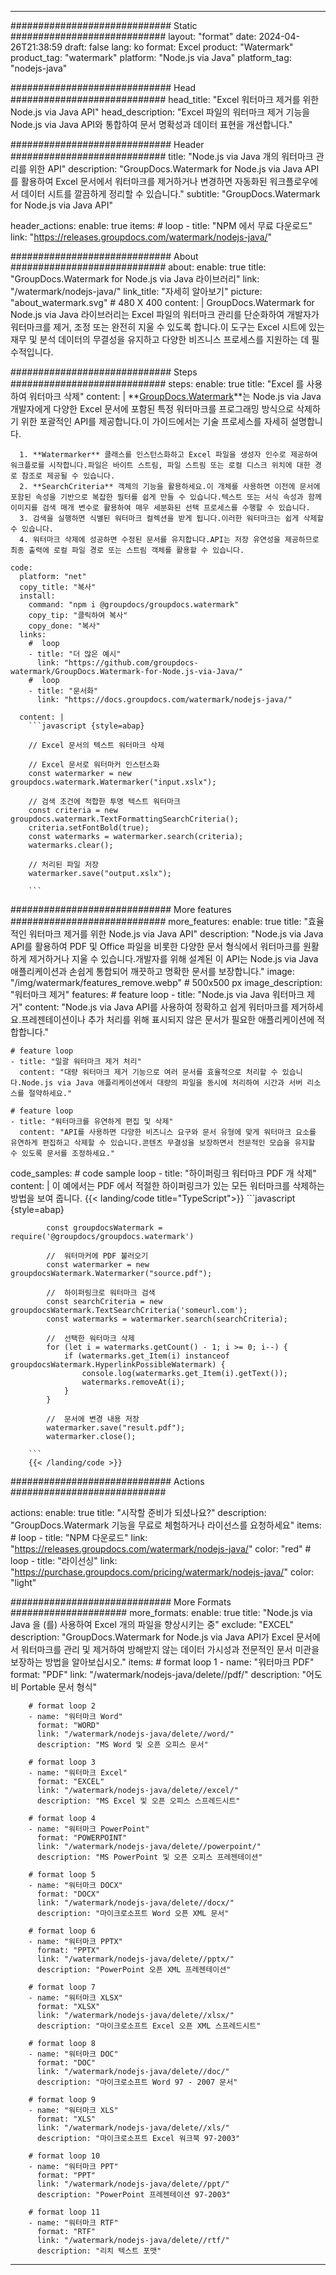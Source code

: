 
---
############################# Static ############################
layout: "format"
date:  2024-04-26T21:38:59
draft: false
lang: ko
format: Excel
product: "Watermark"
product_tag: "watermark"
platform: "Node.js via Java"
platform_tag: "nodejs-java"

############################# Head ############################
head_title: "Excel 워터마크 제거를 위한 Node.js via Java API"
head_description: "Excel 파일의 워터마크 제거 기능을 Node.js via Java API와 통합하여 문서 명확성과 데이터 표현을 개선합니다."

############################# Header ############################
title: "Node.js via Java 개의 워터마크 관리를 위한 API" 
description: "GroupDocs.Watermark for Node.js via Java API를 활용하여 Excel 문서에서 워터마크를 제거하거나 변경하면 자동화된 워크플로우에서 데이터 시트를 깔끔하게 정리할 수 있습니다."
subtitle: "GroupDocs.Watermark for Node.js via Java API" 

header_actions:
  enable: true
  items:
    #  loop
    - title: "NPM 에서 무료 다운로드"
      link: "https://releases.groupdocs.com/watermark/nodejs-java/"
      
############################# About ############################
about:
    enable: true
    title: "GroupDocs.Watermark for Node.js via Java 라이브러리"
    link: "/watermark/nodejs-java/"
    link_title: "자세히 알아보기"
    picture: "about_watermark.svg" # 480 X 400
    content: |
       GroupDocs.Watermark for Node.js via Java 라이브러리는 Excel 파일의 워터마크 관리를 단순화하여 개발자가 워터마크를 제거, 조정 또는 완전히 지울 수 있도록 합니다.이 도구는 Excel 시트에 있는 재무 및 분석 데이터의 무결성을 유지하고 다양한 비즈니스 프로세스를 지원하는 데 필수적입니다.

############################# Steps ############################
steps:
    enable: true
    title: "Excel 를 사용하여 워터마크 삭제"
    content: |
      **[GroupDocs.Watermark](https://products.groupdocs.com/watermark/nodejs-java/)**는 Node.js via Java 개발자에게 다양한 Excel 문서에 포함된 특정 워터마크를 프로그래밍 방식으로 삭제하기 위한 포괄적인 API를 제공합니다.이 가이드에서는 기술 프로세스를 자세히 설명합니다.
      
      1. **Watermarker** 클래스를 인스턴스화하고 Excel 파일을 생성자 인수로 제공하여 워크플로를 시작합니다.파일은 바이트 스트림, 파일 스트림 또는 로컬 디스크 위치에 대한 경로 참조로 제공될 수 있습니다.
      2. **SearchCriteria** 객체의 기능을 활용하세요.이 개체를 사용하면 이전에 문서에 포함된 속성을 기반으로 복잡한 필터를 쉽게 만들 수 있습니다.텍스트 또는 서식 속성과 함께 이미지를 검색 매개 변수로 활용하여 매우 세분화된 선택 프로세스를 수행할 수 있습니다.
      3. 검색을 실행하면 식별된 워터마크 컬렉션을 받게 됩니다.이러한 워터마크는 쉽게 삭제할 수 있습니다.
      4. 워터마크 삭제에 성공하면 수정된 문서를 유지합니다.API는 저장 유연성을 제공하므로 최종 출력에 로컬 파일 경로 또는 스트림 객체를 활용할 수 있습니다.
   
    code:
      platform: "net"
      copy_title: "복사"
      install:
        command: "npm i @groupdocs/groupdocs.watermark"
        copy_tip: "클릭하여 복사"
        copy_done: "복사"
      links:
        #  loop
        - title: "더 많은 예시"
          link: "https://github.com/groupdocs-watermark/GroupDocs.Watermark-for-Node.js-via-Java/"
        #  loop
        - title: "문서화"
          link: "https://docs.groupdocs.com/watermark/nodejs-java/"
          
      content: |
        ```javascript {style=abap}

        // Excel 문서의 텍스트 워터마크 삭제

        // Excel 문서로 워터마커 인스턴스화
        const watermarker = new groupdocs.watermark.Watermarker("input.xslx");
        
        // 검색 조건에 적합한 투명 텍스트 워터마크
        const criteria = new groupdocs.watermark.TextFormattingSearchCriteria();
        criteria.setFontBold(true);
        const watermarks = watermarker.search(criteria);
        watermarks.clear();

        // 처리된 파일 저장
        watermarker.save("output.xslx");
        
        ```            

############################# More features ############################
more_features:
  enable: true
  title: "효율적인 워터마크 제거를 위한 Node.js via Java API"
  description: "Node.js via Java API를 활용하여 PDF 및 Office 파일을 비롯한 다양한 문서 형식에서 워터마크를 원활하게 제거하거나 지울 수 있습니다.개발자를 위해 설계된 이 API는 Node.js via Java 애플리케이션과 손쉽게 통합되어 깨끗하고 명확한 문서를 보장합니다."
  image: "/img/watermark/features_remove.webp" # 500x500 px
  image_description: "워터마크 제거"
  features:
    # feature loop
    - title: "Node.js via Java 워터마크 제거"
      content: "Node.js via Java API를 사용하여 정확하고 쉽게 워터마크를 제거하세요.프레젠테이션이나 추가 처리를 위해 표시되지 않은 문서가 필요한 애플리케이션에 적합합니다."

    # feature loop
    - title: "일괄 워터마크 제거 처리"
      content: "대량 워터마크 제거 기능으로 여러 문서를 효율적으로 처리할 수 있습니다.Node.js via Java 애플리케이션에서 대량의 파일을 동시에 처리하여 시간과 서버 리소스를 절약하세요."

    # feature loop
    - title: "워터마크를 유연하게 편집 및 삭제"
      content: "API를 사용하면 다양한 비즈니스 요구와 문서 유형에 맞게 워터마크 요소를 유연하게 편집하고 삭제할 수 있습니다.콘텐츠 무결성을 보장하면서 전문적인 모습을 유지할 수 있도록 문서를 조정하세요."
      
  code_samples:
    # code sample loop
    - title: "하이퍼링크 워터마크 PDF 개 삭제"
      content: |
        이 예에서는 PDF 에서 적절한 하이퍼링크가 있는 모든 워터마크를 삭제하는 방법을 보여 줍니다.
        {{< landing/code title="TypeScript">}}
        ```javascript {style=abap}
        
            const groupdocsWatermark = require('@groupdocs/groupdocs.watermark')

            //  워터마커에 PDF 불러오기
            const watermarker = new groupdocsWatermark.Watermarker("source.pdf");

            //  하이퍼링크로 워터마크 검색
            const searchCriteria = new groupdocsWatermark.TextSearchCriteria('someurl.com');
            const watermarks = watermarker.search(searchCriteria);
  
            //  선택한 워터마크 삭제
            for (let i = watermarks.getCount() - 1; i >= 0; i--) {
                if (watermarks.get_Item(i) instanceof groupdocsWatermark.HyperlinkPossibleWatermark) {
                    console.log(watermarks.get_Item(i).getText());
                    watermarks.removeAt(i);
                }
            }

            //  문서에 변경 내용 저장
            watermarker.save("result.pdf");
            watermarker.close();

        ```
        {{< /landing/code >}}


############################# Actions ############################

actions:
  enable: true
  title: "시작할 준비가 되셨나요?"
  description: "GroupDocs.Watermark 기능을 무료로 체험하거나 라이선스를 요청하세요"
  items:
    #  loop
    - title: "NPM 다운로드"
      link: "https://releases.groupdocs.com/watermark/nodejs-java/"
      color: "red"
        #  loop
    - title: "라이선싱"
      link: "https://purchase.groupdocs.com/pricing/watermark/nodejs-java/"
      color: "light"


############################# More Formats #####################
more_formats:
    enable: true
    title: "Node.js via Java 을 (를) 사용하여 Excel 개의 파일을 향상시키는 중"
    exclude: "EXCEL"
    description: "GroupDocs.Watermark for Node.js via Java API가 Excel 문서에서 워터마크를 관리 및 제거하여 방해받지 않는 데이터 가시성과 전문적인 문서 미관을 보장하는 방법을 알아보십시오."
    items: 
        # format loop 1
        - name: "워터마크 PDF"
          format: "PDF"
          link: "/watermark/nodejs-java/delete//pdf/"
          description: "어도비 Portable 문서 형식"

        # format loop 2
        - name: "워터마크 Word"
          format: "WORD"
          link: "/watermark/nodejs-java/delete//word/"
          description: "MS Word 및 오픈 오피스 문서"
          
        # format loop 3
        - name: "워터마크 Excel"
          format: "EXCEL"
          link: "/watermark/nodejs-java/delete//excel/"
          description: "MS Excel 및 오픈 오피스 스프레드시트"

        # format loop 4
        - name: "워터마크 PowerPoint"
          format: "POWERPOINT"
          link: "/watermark/nodejs-java/delete//powerpoint/"
          description: "MS PowerPoint 및 오픈 오피스 프레젠테이션"

        # format loop 5
        - name: "워터마크 DOCX"
          format: "DOCX"
          link: "/watermark/nodejs-java/delete//docx/"
          description: "마이크로소프트 Word 오픈 XML 문서"
          
        # format loop 6
        - name: "워터마크 PPTX"
          format: "PPTX"
          link: "/watermark/nodejs-java/delete//pptx/"
          description: "PowerPoint 오픈 XML 프레젠테이션"
          
        # format loop 7
        - name: "워터마크 XLSX"
          format: "XLSX"
          link: "/watermark/nodejs-java/delete//xlsx/"
          description: "마이크로소프트 Excel 오픈 XML 스프레드시트"

        # format loop 8
        - name: "워터마크 DOC"
          format: "DOC"
          link: "/watermark/nodejs-java/delete//doc/"
          description: "마이크로소프트 Word 97 - 2007 문서"

        # format loop 9
        - name: "워터마크 XLS"
          format: "XLS"
          link: "/watermark/nodejs-java/delete//xls/"
          description: "마이크로소프트 Excel 워크북 97-2003"

        # format loop 10
        - name: "워터마크 PPT"
          format: "PPT"
          link: "/watermark/nodejs-java/delete//ppt/"
          description: "PowerPoint 프레젠테이션 97-2003"

        # format loop 11
        - name: "워터마크 RTF"
          format: "RTF"
          link: "/watermark/nodejs-java/delete//rtf/"
          description: "리치 텍스트 포맷"

---